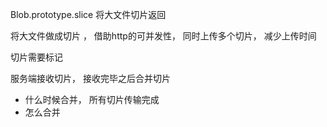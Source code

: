 Blob.prototype.slice 将大文件切片返回

将大文件做成切片 ， 借助http的可并发性， 同时上传多个切片， 减少上传时间


切片需要标记

服务端接收切片， 接收完毕之后合并切片
  - 什么时候合并， 所有切片传输完成
  - 怎么合并